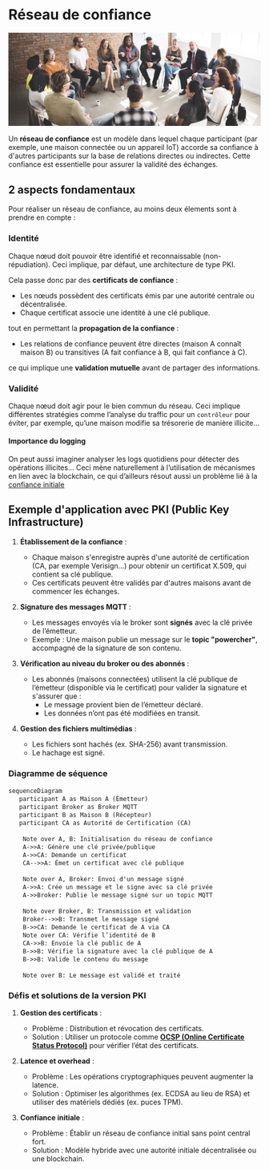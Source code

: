 # Réseau de confiance

![confiance.jpg](assets/confiance.jpg)

Un **réseau de confiance** est un modèle dans lequel chaque participant (par exemple, une maison connectée ou un
appareil IoT) accorde sa confiance à d'autres participants sur la base de relations directes ou indirectes. Cette
confiance est essentielle pour assurer la validité des échanges.

## 2 aspects fondamentaux
Pour réaliser un réseau de confiance, au moins deux élements sont à prendre en compte : 

### Identité
Chaque nœud doit pouvoir être identifié et reconnaissable (non-répudiation). Ceci implique, par défaut, une
architecture de type PKI.

Cela passe donc par des **certificats de confiance** :

- Les nœuds possèdent des certificats émis par une autorité centrale ou décentralisée.
- Chaque certificat associe une identité à une clé publique.

tout en permettant la **propagation de la confiance** :
- Les relations de confiance peuvent être directes (maison A connaît maison B) ou transitives (A fait confiance à B,
  qui fait confiance à C).

ce qui implique une **validation mutuelle** avant de partager des informations.

### Validité
Chaque nœud doit agir pour le bien commun du réseau. Ceci implique différentes stratégies comme 
l’analyse du traffic pour un `contrôleur` pour éviter, par exemple, qu’une maison modifie sa trésorerie de manière
illicite...


#### Importance du logging
On peut aussi imaginer analyser les logs quotidiens pour détecter des opérations illicites... Ceci mène naturellement
à l’utilisation de mécanismes en lien avec la blockchain, ce qui d’ailleurs résout aussi un problème lié à la 
[confiance initiale](#défis-et-solutions-de-la-version-pki)

## Exemple d'application avec PKI (Public Key Infrastructure)

1. **Établissement de la confiance** :
    - Chaque maison s'enregistre auprès d'une autorité de certification (CA, par exemple Verisign...) pour obtenir un certificat X.509, qui contient sa clé publique.
    - Ces certificats peuvent être validés par d'autres maisons avant de commencer les échanges.

2. **Signature des messages MQTT** :
    - Les messages envoyés via le broker sont **signés** avec la clé privée de l’émetteur.
    - Exemple : Une maison publie un message sur le **topic "powercher"**, accompagné de la signature de son
      contenu.

3. **Vérification au niveau du broker ou des abonnés** :
    - Les abonnés (maisons connectées) utilisent la clé publique de l’émetteur (disponible via le certificat) pour
      valider la signature et s'assurer que :
        - Le message provient bien de l’émetteur déclaré.
        - Les données n’ont pas été modifiées en transit.

4. **Gestion des fichiers multimédias** :
    - Les fichiers sont hachés (ex. SHA-256) avant transmission.
    - Le hachage est signé.

### Diagramme de séquence
```mermaid
sequenceDiagram
   participant A as Maison A (Émetteur)
   participant Broker as Broker MQTT
   participant B as Maison B (Récepteur)
   participant CA as Autorité de Certification (CA)

    Note over A, B: Initialisation du réseau de confiance
    A->>A: Génère une clé privée/publique
    A->>CA: Demande un certificat
    CA-->>A: Émet un certificat avec clé publique

    Note over A, Broker: Envoi d'un message signé
    A->>A: Crée un message et le signe avec sa clé privée
    A->>Broker: Publie le message signé sur un topic MQTT

    Note over Broker, B: Transmission et validation
    Broker-->>B: Transmet le message signé
    B->>CA: Demande le certificat de A via CA
    Note over CA: Vérifie l’identité de B
    CA->>B: Envoie la clé public de A
    B->>B: Vérifie la signature avec la clé publique de A
    B->>B: Valide le contenu du message

    Note over B: Le message est validé et traité
```

### Défis et solutions de la version PKI

1. **Gestion des certificats** :
    - Problème : Distribution et révocation des certificats.
    - Solution : Utiliser un protocole comme [**OCSP (Online Certificate Status Protocol)**](https://www.fortinet.com/fr/resources/cyberglossary/ocsp) pour vérifier l’état des
      certificats.

2. **Latence et overhead** :
    - Problème : Les opérations cryptographiques peuvent augmenter la latence.
    - Solution : Optimiser les algorithmes (ex. ECDSA au lieu de RSA) et utiliser des matériels dédiés (ex. puces TPM).

3. **Confiance initiale** :
    - Problème : Établir un réseau de confiance initial sans point central fort.
    - Solution : Modèle hybride avec une autorité initiale décentralisée ou une blockchain.

